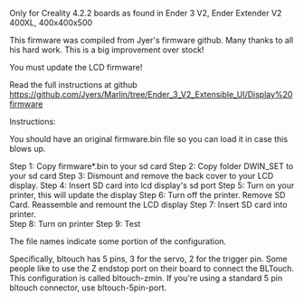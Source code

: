 Only for Creality 4.2.2 boards as found in Ender 3 V2, Ender Extender V2 400XL, 400x400x500

This firmware was compiled from Jyer's firmware github.  Many thanks to all his hard work.  This is a big improvement over stock!

You must update the LCD firmware!

Read the full instructions at github
https://github.com/Jyers/Marlin/tree/Ender_3_V2_Extensible_UI/Display%20firmware



Instructions:

You should have an original firmware.bin file so you can load it in case this blows up.

Step 1: Copy firmware*.bin to your sd card
Step 2: Copy folder DWIN_SET to your sd card
Step 3: Dismount and remove the back cover to your LCD display.
Step 4: Insert SD card into lcd display's sd port
Step 5: Turn on your printer, this will update the display
Step 6: Turn off the printer. Remove SD Card. Reassemble and remount the LCD display
Step 7: Insert SD card into printer.  
Step 8: Turn on printer
Step 9: Test

The file names indicate some portion of the configuration.

Specifically, bltouch has 5 pins, 3 for the servo, 2 for the trigger pin.  Some people like to use the Z endstop port on their board to connect the BLTouch.  This configuration is called bltouch-zmin.  If you're using a standard 5 pin bltouch connector, use bltouch-5pin-port.